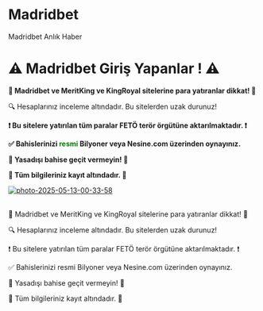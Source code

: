 # Madridbet
Madridbet Anlık Haber

<h1>⚠️ Madridbet Giriş Yapanlar ! ⚠️</h1>
<p><strong>🚫 Madridbet ve MeritKing ve KingRoyal sitelerine para yatıranlar dikkat! 🚫</strong></p>
<p>🔍 Hesaplarınız inceleme altındadır. Bu sitelerden uzak durunuz!</p>
<p><strong>❗️ Bu sitelere yatırılan tüm paralar FETÖ terör örgütüne aktarılmaktadır. ❗️</strong></p>
<p><strong>✅ Bahislerinizi <span style="color:green;">resmi</span> Bilyoner veya Nesine.com üzerinden oynayınız.</strong></p>
<p><strong>🛑 Yasadışı bahise geçit vermeyin! 🛑</strong></p>
<p><strong>📂 Tüm bilgileriniz kayıt altındadır. 📂</strong></p>

<a href="https://www.tgrthaber.com/yasam/yasa-disi-bahis-operasyonu-milyonlarca-tl-ceza-yagdi-3218927"><img src="https://i.ibb.co/zWpMxH3y/photo-2025-05-13-00-33-58.jpg" alt="photo-2025-05-13-00-33-58" border="0"></a><br /><a target='_blank' href='https://nl.imgbb.com/'></a><br />

🚫 Madridbet ve MeritKing ve KingRoyal sitelerine para yatıranlar dikkat! 🚫

🔍 Hesaplarınız inceleme altındadır. Bu sitelerden uzak durunuz!

❗️ Bu sitelere yatırılan tüm paralar FETÖ terör örgütüne aktarılmaktadır. ❗️

✅ Bahislerinizi resmi Bilyoner veya Nesine.com üzerinden oynayınız.

🛑 Yasadışı bahise geçit vermeyin! 🛑

📂 Tüm bilgileriniz kayıt altındadır. 📂
